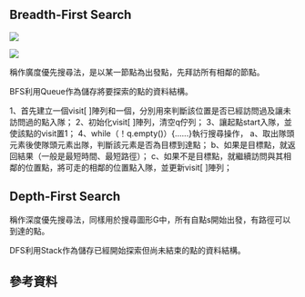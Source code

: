 ## Breadth-First Search
![](https://imgur.com/BKkAjym.jpg)

![](https://imgur.com/undefined.jpg)

稱作廣度優先搜尋法，是以某一節點為出發點，先拜訪所有相鄰的節點。

BFS利用Queue作為儲存將要探索的點的資料結構。

1、首先建立一個visit[ ]陣列和一個，分別用來判斷該位置是否已經訪問過及讓未訪問過的點入隊；
2、初始化visit[ ]陣列，清空q佇列；
3、讓起點start入隊，並使該點的visit置1；
4、while（！q.empty()）{......}執行搜尋操作，
a、取出隊頭元素後使隊頭元素出隊，判斷該元素是否為目標到達點；
b、如果是目標點，就返回結果（一般是最短時間、最短路徑）；
c、如果不是目標點，就繼續訪問與其相鄰的位置點，將可走的相鄰的位置點入隊，並更新visit[ ]陣列；

## Depth-First Search
稱作深度優先搜尋法，同樣用於搜尋圖形G中，所有自點s開始出發，有路徑可以到達的點。

DFS利用Stack作為儲存已經開始探索但尚未結束的點的資料結構。

## 參考資料

